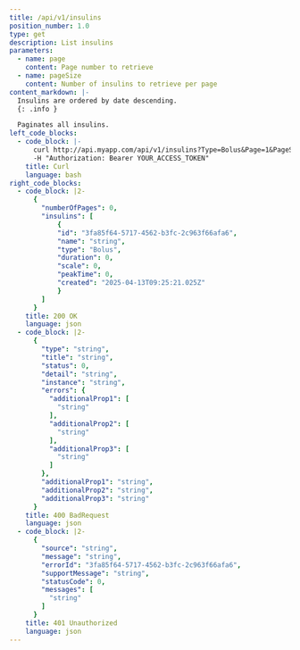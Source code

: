 ```yaml
---
title: /api/v1/insulins
position_number: 1.0
type: get
description: List insulins
parameters:
  - name: page
    content: Page number to retrieve
  - name: pageSize
    content: Number of insulins to retrieve per page
content_markdown: |-
  Insulins are ordered by date descending.
  {: .info }

  Paginates all insulins.
left_code_blocks:
  - code_block: |-
      curl http://api.myapp.com/api/v1/insulins?Type=Bolus&Page=1&PageSize=1 \
      -H "Authorization: Bearer YOUR_ACCESS_TOKEN"
    title: Curl
    language: bash
right_code_blocks:
  - code_block: |2-
      {
        "numberOfPages": 0,
        "insulins": [
            {
            "id": "3fa85f64-5717-4562-b3fc-2c963f66afa6",
            "name": "string",
            "type": "Bolus",
            "duration": 0,
            "scale": 0,
            "peakTime": 0,
            "created": "2025-04-13T09:25:21.025Z"
            }
        ]
      }
    title: 200 OK
    language: json
  - code_block: |2-
      {
        "type": "string",
        "title": "string",
        "status": 0,
        "detail": "string",
        "instance": "string",
        "errors": {
          "additionalProp1": [
            "string"
          ],
          "additionalProp2": [
            "string"
          ],
          "additionalProp3": [
            "string"
          ]
        },
        "additionalProp1": "string",
        "additionalProp2": "string",
        "additionalProp3": "string"
      }
    title: 400 BadRequest
    language: json
  - code_block: |2-
      {
        "source": "string",
        "message": "string",
        "errorId": "3fa85f64-5717-4562-b3fc-2c963f66afa6",
        "supportMessage": "string",
        "statusCode": 0,
        "messages": [
          "string"
        ]
      }
    title: 401 Unauthorized
    language: json
---
```

